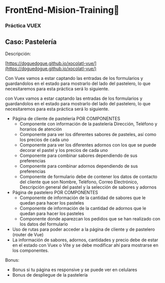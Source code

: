 # FrontEnd-Mision-Training🚀

### Práctica VUEX

## **Caso: Pastelería**

Descripción:

[https://doguedogue.github.io/xocolatl-vue/](https://doguedogue.github.io/xocolatl-vue/)

Con Vuex vamos a estar captando las entradas de los formularios y guardandolos en el estado para mostrarlo del lado del pastelero, lo que necesitaremos para esta práctica será lo siguiente.

con Vuex vamos a estar captando las entradas de los formularios y guardandolos en el estado para mostrarlo del lado del pastelero, lo que necesitaremos para esta práctica será lo siguiente.

* Página de cliente de pastelería POR COMPONENTES
  * Componente con información de la pastelería Dirección, Teléfono y horarios de atención
  * Componente para ver los diferentes sabores de pasteles, así como los precios de cada uno
  * Componente para ver los diferentes adornos con los que se puede decorar el pastel y los precios de cada uno
  * Componente para combinar sabores dependiendo de sus preferencias
  * Componente para combinar adornos dependiendo de sus preferencias
  * Componente de formulario debe de contener los datos de contacto del cliente que son Nombre, Teléfono, Correo Electrónico, Descripción general del pastel y la selección de sabores y adornos
* Página de pastelero POR COMPONENTES
  * Componente de información de la cantidad de sabores que le quedan para hacer los pasteles
  * Componente de información de la cantidad de adornos que le quedan para hacer los pasteles
  * Componente donde aparezcan los pedidos que se han realizado con los datos del formulario
* Uso de rutas para poder acceder a la página de cliente y de pastelero (router de Vue)
* La información de sabores, adornos, cantidades y precio debe de estar en el estado con Vuex o Vite y se debe modificar ahí para mostrarse en los componentes.

Bonus:

* Bonus si tu página es responsive y se puede ver en celulares
* Bonus de despliegue de la pastelería
